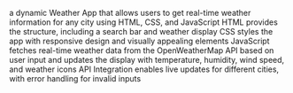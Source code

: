  a dynamic Weather App that allows users to get real-time weather information for any city using HTML, CSS, and JavaScript
 HTML provides the structure, including a search bar and weather display
CSS styles the app with responsive design and visually appealing elements
JavaScript fetches real-time weather data from the OpenWeatherMap API based on user input and updates the display with temperature, humidity, wind speed, and weather icons
API Integration enables live updates for different cities, with error handling for invalid inputs
